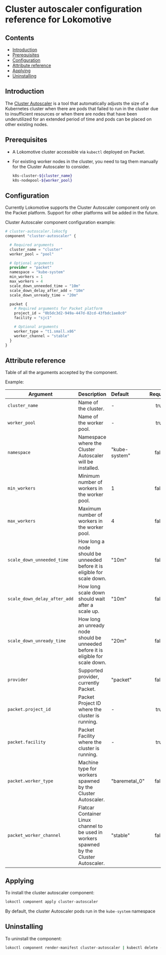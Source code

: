 # Cluster autoscaler configuration reference for Lokomotive

## Contents

* [Introduction](#introduction)
* [Prerequisites](#prerequisites)
* [Configuration](#configuration)
* [Attribute reference](#attribute-reference)
* [Applying](#applying)
* [Uninstalling](#uninstalling)

## Introduction

The [Cluster Autoscaler](https://github.com/kubernetes/autoscaler/tree/master/cluster-autoscaler) is
a tool that automatically adjusts the size of a Kubernetes cluster when there are pods that failed
to run in the cluster due to insufficient resources or when there are nodes that have been
underutilized for an extended period of time and pods can be placed on other existing nodes.

## Prerequisites

* A Lokomotive cluster accessible via `kubectl` deployed on Packet.

* For existing worker nodes in the cluster, you need to tag them manually for the Cluster Autoscaler
  to consider.

  ```bash
  k8s-cluster-${cluster_name}
  k8s-nodepool-${worker_pool}
  ```

## Configuration

Currently Lokomotive supports the Cluster Autoscaler component only on the Packet platform. Support
for other platforms will be added in the future.

Cluster Autoscaler component configuration example:

```tf
# cluster-autoscaler.lokocfg
component "cluster-autoscaler" {

  # Required arguments
  cluster_name = "cluster"
  worker_pool = "pool"

  # Optional arguments
  provider = "packet"
  namespace = "kube-system"
  min_workers = 1
  max_workers = 4
  scale_down_unneeded_time = "10m"
  scale_down_delay_after_add = "10m"
  scale_down_unready_time = "20m"

  packet {
    # Required arguments for Packet platform
    project_id = "0b5dc3d2-949a-447d-82cd-43fbdc1ae8c0"
    facility = "sjc1"

    # Optional arguments
    worker_type = "t1.small.x86"
    worker_channel = "stable"
  }
}
```

## Attribute reference

Table of all the arguments accepted by the component.

Example:

| Argument                     | Description                                                                              | Default       | Required |
|------------------------------|------------------------------------------------------------------------------------------|:--------------|:--------:|
| `cluster_name`               | Name of the  cluster.                                                                    | -             | true     |
| `worker_pool`                | Name of the worker pool.                                                                 | -             | true     |
| `namespace`                  | Namespace where the Cluster Autoscaler will be installed.                                | "kube-system" | false    |
| `min_workers`                | Minimum number of workers in the worker pool.                                            | 1             | false    |
| `max_workers`                | Maximum number of workers in the worker pool.                                            | 4             | false    |
| `scale_down_unneeded_time`   | How long a node should be unneeded before it is eligible for scale down.                 | "10m"         | false    |
| `scale_down_delay_after_add` | How long scale down should wait after a scale up.                                        | "10m"         | false    |
| `scale_down_unready_time`    | How long an unready node should be unneeded before it is eligible for scale down.        | "20m"         | false    |
| `provider`                   | Supported provider, currently Packet.                                                    | "packet"      | false    |
| `packet.project_id`          | Packet Project ID where the cluster is running.                                          | -             | true     |
| `packet.facility`            | Packet Facility where the cluster is running.                                            | -             | true     |
| `packet.worker_type`         | Machine type for workers spawned by the Cluster Autoscaler.                              | "baremetal_0" | false    |
| `packet_worker_channel`      | Flatcar Container Linux channel to be used in workers spawned by the Cluster Autoscaler. | "stable"      | false    |

## Applying

To install the cluster autoscaler component:

```bash
lokoctl component apply cluster-autoscaler
```
By default, the cluster Autoscaler pods run in the `kube-system` namespace

## Uninstalling

To uninstall the component:

```bash
lokoctl component render-manifest cluster-autoscaler | kubectl delete -f -
```
